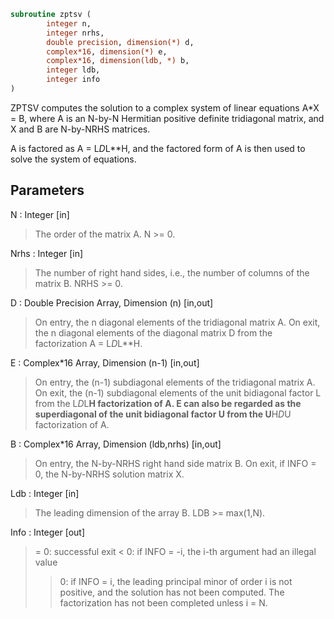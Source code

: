 ```fortran
subroutine zptsv (
		integer n,
		integer nrhs,
		double precision, dimension(*) d,
		complex*16, dimension(*) e,
		complex*16, dimension(ldb, *) b,
		integer ldb,
		integer info
)
```

 ZPTSV computes the solution to a complex system of linear equations
 A*X = B, where A is an N-by-N Hermitian positive definite tridiagonal
 matrix, and X and B are N-by-NRHS matrices.

 A is factored as A = L*D*L**H, and the factored form of A is then
 used to solve the system of equations.

## Parameters
N : Integer [in]
> The order of the matrix A.  N >= 0.

Nrhs : Integer [in]
> The number of right hand sides, i.e., the number of columns
> of the matrix B.  NRHS >= 0.

D : Double Precision Array, Dimension (n) [in,out]
> On entry, the n diagonal elements of the tridiagonal matrix
> A.  On exit, the n diagonal elements of the diagonal matrix
> D from the factorization A = L*D*L**H.

E : Complex*16 Array, Dimension (n-1) [in,out]
> On entry, the (n-1) subdiagonal elements of the tridiagonal
> matrix A.  On exit, the (n-1) subdiagonal elements of the
> unit bidiagonal factor L from the L*D*L**H factorization of
> A.  E can also be regarded as the superdiagonal of the unit
> bidiagonal factor U from the U**H*D*U factorization of A.

B : Complex*16 Array, Dimension (ldb,nrhs) [in,out]
> On entry, the N-by-NRHS right hand side matrix B.
> On exit, if INFO = 0, the N-by-NRHS solution matrix X.

Ldb : Integer [in]
> The leading dimension of the array B.  LDB >= max(1,N).

Info : Integer [out]
> = 0:  successful exit
> < 0:  if INFO = -i, the i-th argument had an illegal value
> > 0:  if INFO = i, the leading principal minor of order i
> is not positive, and the solution has not been
> computed.  The factorization has not been completed
> unless i = N.

